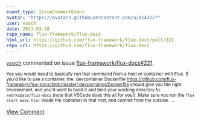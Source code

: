 ```yaml
---
event_type: IssueCommentEvent
avatar: "https://avatars.githubusercontent.com/u/814322?"
user: vsoch
date: 2023-03-28
repo_name: flux-framework/flux-docs
html_url: https://github.com/flux-framework/flux-docs/pull/221
repo_url: https://github.com/flux-framework/flux-docs
---
```


<a href='https://github.com/vsoch' target='_blank'>vsoch</a> commented on issue <a href='https://github.com/flux-framework/flux-docs/pull/221' target='_blank'>flux-framework/flux-docs#221</a>.

<small>Yes you would need to basically run that command from a host or container with Flux. If you'd like to use a container, the .devcontainer Dockerfile https://github.com/flux-framework/flux-docs/blob/master/.devcontainer/Dockerfile should give you the right environment, and you'd want to build it and bind your working directory to `/workspace/flux-docs` (note that VSCode does this all for you!). Make sure you run the `flux start make html` inside the container in that root, and commit from the outside....</small>

<a href='https://github.com/flux-framework/flux-docs/pull/221' target='_blank'>View Comment</a>